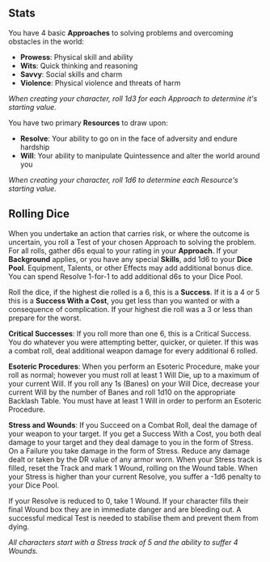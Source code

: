 ## Stats
You have 4 basic **Approaches** to solving problems and overcoming obstacles in the world:
- **Prowess**: Physical skill and ability
- **Wits**: Quick thinking and reasoning
- **Savvy**: Social skills and charm
- **Violence**: Physical violence and threats of harm

*When creating your character, roll 1d3 for each Approach to determine it's starting value.*

You have two primary **Resources** to draw upon:
- **Resolve**: Your ability to go on in the face of adversity and endure hardship
- **Will**: Your ability to manipulate Quintessence and alter the world around you

*When creating your character, roll 1d6 to determine each Resource's starting value.*

## Rolling Dice
When you undertake an action that carries risk, or where the outcome is uncertain, you roll a Test of your chosen Approach to solving the problem. For all rolls, gather d6s equal to your rating in your **Approach**. If your **Background** applies, or you have any special **Skills**, add 1d6 to your **Dice Pool**. Equipment, Talents, or other Effects may add additional bonus dice.  You can spend Resolve 1-for-1 to add additional d6s to your Dice Pool. 

Roll the dice, if the highest die rolled is a 6, this is a **Success**. If it is a 4 or 5 this is a **Success With a Cost**, you get less than you wanted or with a consequence of complication. If your highest die roll was a 3 or less than prepare for the worst. 

**Critical Successes**: If you roll more than one 6, this is a Critical Success. You do whatever you were attempting better, quicker, or quieter. If this was a combat roll, deal additional weapon damage for every additional 6 rolled.

**Esoteric Procedures**: When you perform an Esoteric Procedure, make your roll as normal; however you must roll at least 1 Will Die, up to a maximum of your current Will. If you roll any 1s (Banes) on your Will Dice, decrease your current Will by the number of Banes and roll 1d10 on the appropriate Backlash Table. You must have at least 1 Will in order to perform an Esoteric Procedure.

**Stress and Wounds**: If you Succeed on a Combat Roll, deal the damage of your weapon to your target. If you get a Success With a Cost, you both deal damage to your target and they deal damage to you in the form of Stress. On a Failure you take damage in the form of Stress. Reduce any damage dealt or taken by the DR value of any armor worn. When your Stress track is filled, reset the Track and mark 1 Wound, rolling on the Wound table. When your Stress is higher than your current Resolve, you suffer a -1d6 penalty to your Dice Pool.

If your Resolve is reduced to 0, take 1 Wound. If your character fills their final Wound box they are in immediate danger and are bleeding out.  A successful medical Test is needed to stabilise them and prevent them from dying.

*All characters start with a Stress track of 5 and the ability to suffer 4 Wounds.*